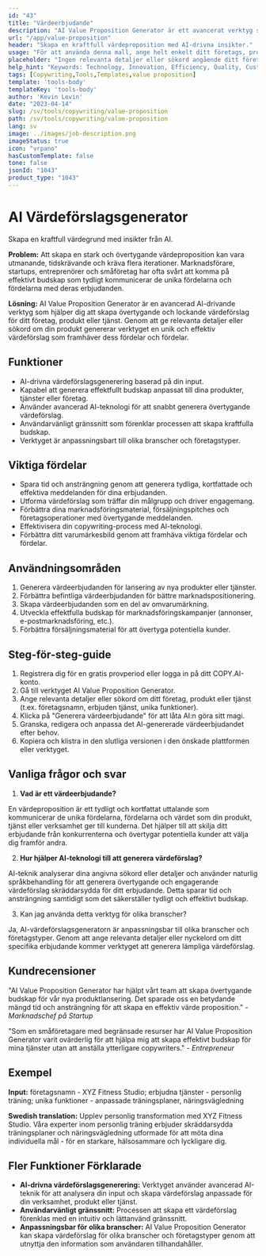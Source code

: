```yaml
---
id: "43"
title: "Värdeerbjudande"
description: "AI Value Proposition Generator är ett avancerat verktyg som använder artificiell intelligens för att skapa övertygande och övertygande värdeförslag för ditt företag, produkt eller tjänst. Det hjälper dig att spara tid och ansträngning genom att generera tydliga, kortfattade och effektiva meddelanden som framhäver de unika fördelarna och fördelarna med det du erbjuder."
url: "/app/value-proposition"
header: "Skapa en kraftfull värdeproposition med AI-drivna insikter."
usage: "För att använda denna mall, ange helt enkelt ditt företags, produkts eller tjänsts namn, nyckelord eller viktigaste funktioner. Verktyget kommer sedan att generera ett unikt och effektivt försäljningsargument baserat på din input."
placeholder: "Ingen relevanta detaljer eller sökord angående ditt företag, produkt eller tjänst har angivits. Vänligen specificera din förfrågan ytterligare."
help_hint: "Keywords: Technology, Innovation, Efficiency, Quality, Customer satisfaction."
tags: [Copywriting,Tools,Templates,value proposition]
template: 'tools-body'
templateKey: 'tools-body'
author: 'Kevin Levin'
date: "2023-04-14"
slug: /sv/tools/copywriting/value-proposition
path: /sv/tools/copywriting/value-proposition
lang: sv
image: ../images/job-description.png
imageStatus: true
icon: "vrpano"
hasCustomTemplate: false
tone: false
jsonId: "1043"
product_type: "1043"
---
```

# AI Värdeförslagsgenerator

Skapa en kraftfull värdegrund med insikter från AI.

**Problem:** Att skapa en stark och övertygande värdeproposition kan vara utmanande, tidskrävande och kräva flera iterationer. Marknadsförare, startups, entreprenörer och småföretag har ofta svårt att komma på effektivt budskap som tydligt kommunicerar de unika fördelarna och fördelarna med deras erbjudanden.

**Lösning:** AI Value Proposition Generator är en avancerad AI-drivande verktyg som hjälper dig att skapa övertygande och lockande värdeförslag för ditt företag, produkt eller tjänst. Genom att ge relevanta detaljer eller sökord om din produkt genererar verktyget en unik och effektiv värdeförslag som framhäver dess fördelar och fördelar.

## Funktioner

- AI-drivna värdeförslagsgenerering baserad på din input.
- Kapabel att generera effektfullt budskap anpassat till dina produkter, tjänster eller företag.
- Använder avancerad AI-teknologi för att snabbt generera övertygande värdeförslag.
- Användarvänligt gränssnitt som förenklar processen att skapa kraftfulla budskap.
- Verktyget är anpassningsbart till olika branscher och företagstyper.

## Viktiga fördelar

- Spara tid och ansträngning genom att generera tydliga, kortfattade och effektiva meddelanden för dina erbjudanden.
- Utforma värdeförslag som träffar din målgrupp och driver engagemang.
- Förbättra dina marknadsföringsmaterial, försäljningspitches och företagsoperationer med övertygande meddelanden.
- Effektivisera din copywriting-process med AI-teknologi.
- Förbättra ditt varumärkesbild genom att framhäva viktiga fördelar och fördelar.

## Användningsområden

1. Generera värdeerbjudanden för lansering av nya produkter eller tjänster.
2. Förbättra befintliga värdeerbjudanden för bättre marknadspositionering.
3. Skapa värdeerbjudanden som en del av omvarumärkning.
4. Utveckla effektfulla budskap för marknadsföringskampanjer (annonser, e-postmarknadsföring, etc.).
5. Förbättra försäljningsmaterial för att övertyga potentiella kunder.

## Steg-för-steg-guide

1. Registrera dig för en gratis provperiod eller logga in på ditt COPY.AI-konto.
2. Gå till verktyget AI Value Proposition Generator.
3. Ange relevanta detaljer eller sökord om ditt företag, produkt eller tjänst (t.ex. företagsnamn, erbjuden tjänst, unika funktioner).
4. Klicka på "Generera värdeerbjudande" för att låta AI:n göra sitt magi.
5. Granska, redigera och anpassa det AI-genererade värdeerbjudandet efter behov.
6. Kopiera och klistra in den slutliga versionen i den önskade plattformen eller verktyget.

## Vanliga frågor och svar

1. **Vad är ett värdeerbjudande?**

En värdeproposition är ett tydligt och kortfattat uttalande som kommunicerar de unika fördelarna, fördelarna och värdet som din produkt, tjänst eller verksamhet ger till kunderna. Det hjälper till att skilja ditt erbjudande från konkurrenterna och övertygar potentiella kunder att välja dig framför andra.

2. **Hur hjälper AI-teknologi till att generera värdeförslag?**

AI-teknik analyserar dina angivna sökord eller detaljer och använder naturlig språkbehandling för att generera övertygande och engagerande värdeförslag skräddarsydda för ditt erbjudande. Detta sparar tid och ansträngning samtidigt som det säkerställer tydligt och effektivt budskap.

3. Kan jag använda detta verktyg för olika branscher?

Ja, AI-värdeförslagsgeneratorn är anpassningsbar till olika branscher och företagstyper. Genom att ange relevanta detaljer eller nyckelord om ditt specifika erbjudande kommer verktyget att generera lämpliga värdeförslag.

## Kundrecensioner

"AI Value Proposition Generator har hjälpt vårt team att skapa övertygande budskap för vår nya produktlansering. Det sparade oss en betydande mängd tid och ansträngning för att skapa en effektiv värde proposition." - *Marknadschef på Startup*

"Som en småföretagare med begränsade resurser har AI Value Proposition Generator varit ovärderlig för att hjälpa mig att skapa effektivt budskap för mina tjänster utan att anställa ytterligare copywriters." - *Entrepreneur*

## Exempel

**Input:** företagsnamn - XYZ Fitness Studio; erbjudna tjänster - personlig träning; unika funktioner - anpassade träningsplaner, näringsvägledning

**Swedish translation:** Upplev personlig transformation med XYZ Fitness Studio. Våra experter inom personlig träning erbjuder skräddarsydda träningsplaner och näringsvägledning utformade för att möta dina individuella mål - för en starkare, hälsosammare och lyckligare dig.

## Fler Funktioner Förklarade

- **AI-drivna värdeförslagsgenerering:** Verktyget använder avancerad AI-teknik för att analysera din input och skapa värdeförslag anpassade för din verksamhet, produkt eller tjänst.
- **Användarvänligt gränssnitt:** Processen att skapa ett värdeförslag förenklas med en intuitiv och lättanvänd gränssnitt.
- **Anpassningsbar för olika branscher:** AI Value Proposition Generator kan skapa värdeförslag för olika branscher och företagstyper genom att utnyttja den information som användaren tillhandahåller.
